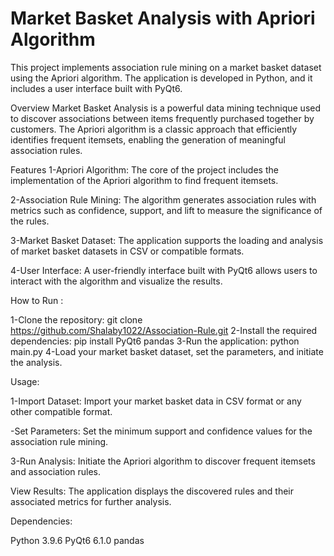 # Market Basket Analysis with Apriori Algorithm


This project implements association rule mining on a market basket dataset using the Apriori algorithm. The application is developed in Python, and it includes a user interface built with PyQt6.

Overview
Market Basket Analysis is a powerful data mining technique used to discover associations between items frequently purchased together by customers. The Apriori algorithm is a classic approach that efficiently identifies frequent itemsets, enabling the generation of meaningful association rules.

Features
1-Apriori Algorithm: The core of the project includes the implementation of the Apriori algorithm to find frequent itemsets.

2-Association Rule Mining: The algorithm generates association rules with metrics such as confidence, support, and lift to measure the significance of the rules.

3-Market Basket Dataset: The application supports the loading and analysis of market basket datasets in CSV or compatible formats.

4-User Interface: A user-friendly interface built with PyQt6 allows users to interact with the algorithm and visualize the results.

How to Run :


1-Clone the repository: git clone https://github.com/Shalaby1022/Association-Rule.git
2-Install the required dependencies: pip install PyQt6 pandas
3-Run the application: python main.py
4-Load your market basket dataset, set the parameters, and initiate the analysis.

Usage:

1-Import Dataset: Import your market basket data in CSV format or any other compatible format.

-Set Parameters: Set the minimum support and confidence values for the association rule mining.

3-Run Analysis: Initiate the Apriori algorithm to discover frequent itemsets and association rules.

View Results: The application displays the discovered rules and their associated metrics for further analysis.

Dependencies:

Python 3.9.6
PyQt6 6.1.0
pandas

